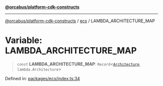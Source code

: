 [**@orcabus/platform-cdk-constructs**](../../../../README.md)

***

[@orcabus/platform-cdk-constructs](../../../../README.md) / [ecs](../README.md) / LAMBDA\_ARCHITECTURE\_MAP

# Variable: LAMBDA\_ARCHITECTURE\_MAP

> `const` **LAMBDA\_ARCHITECTURE\_MAP**: `Record`\<[`Architecture`](../type-aliases/Architecture.md), `lambda.Architecture`\>

Defined in: [packages/ecs/index.ts:34](https://github.com/OrcaBus/platform-cdk-constructs/blob/342fbc450bcf042009fcb0577341af4e80a50756/packages/ecs/index.ts#L34)
